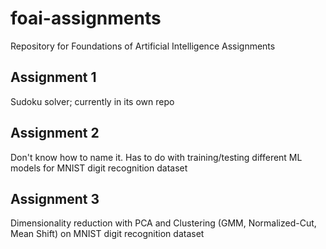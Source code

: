 # foai-assignments

Repository for Foundations of Artificial Intelligence Assignments

## Assignment 1

Sudoku solver; currently in its own repo

## Assignment 2

Don't know how to name it. Has to do with training/testing different ML models for MNIST digit recognition dataset

## Assignment 3

Dimensionality reduction with PCA and Clustering (GMM, Normalized-Cut, Mean Shift) on MNIST digit recognition dataset
